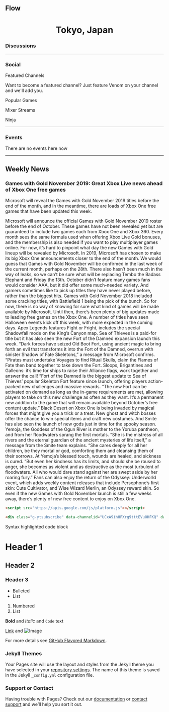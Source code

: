 ## Flow


<center><h1>Tokyo, Japan</h1></center>

### Discussions

<hr>

### Social

Featured Channels

Want to become a featured channel? Just feature Venom on your channel and we'll add you.

Popular Games

Mixer Streams

Ninja

<hr>

### Events

There are no events here now 

<hr>

## Weekly News

### Games with Gold November 2019: Great Xbox Live news ahead of Xbox One free games
Microsoft will reveal the Games with Gold November 2019 titles before the end of the month, and in the meantime, there are loads of Xbox One free games that have been updated this week.

Microsoft will announce the official Games with Gold November 2019 roster before the end of October.
These games have not been revealed yet but are guaranteed to include two games each from Xbox One and Xbox 360.
Every month sees the same formula used when offering Xbox Live Gold bonuses, and the membership is also needed if you want to play multiplayer games online.
For now, it’s hard to pinpoint what day the new Games with Gold lineup will be revealed by Microsoft.
In 2019, Microsoft has chosen to make its big Xbox One announcements closer to the end of the month.
We would guess that Games with Gold November will be confirmed in the last week of the current month, perhaps on the 28th.
There also hasn’t been much in the way of leaks, so we can’t be sure what will be replacing Tembo the Badass Elephant and Friday the 13th.
October didn’t feature many games fans would consider AAA, but it did offer some much-needed variety. And gamers sometimes like to pick up titles they have never played before, rather than the biggest hits.
Games with Gold November 2018 included some cracking titles, with Battlefield 1 being the pick of the bunch. 
So for now, there is no way of knowing for sure what kind of games will be made available by Microsoft.
Until then, there’s been plenty of big updates made to leading free games on the Xbox One. A number of titles have seen Halloween events kick off this week, with more expected in the coming days.
Apex Legends features Fight or Fright, includes the special Shadowfall mode on the King’s Canyon map. Sea of Thieves is a paid-for title but it has also seen the new Fort of the Damned expansion launch this week.
“Dark forces have seized Old Boot Fort, using ancient magic to bring forth an evil that transforms it into the Fort of the Damned, overrun with sinister Shadow of Fate Skeletons,” a message from Microsoft confirms.
“Pirates must undertake Voyages to find Ritual Skulls, claim the Flames of Fate then band together to take down the Fort. Sloops, Brigantines and Galleons: it’s time for ships to raise their Alliance flags, work together and answer the call!
“Fort of the Damned is the biggest update to Sea of Thieves’ popular Skeleton Fort feature since launch, offering players action-packed new challenges and massive rewards.
“The new Fort can be activated on demand as long as the in-game requirements are met, allowing players to take on this new challenge as often as they want. It’s a permanent new addition to the game that will remain available beyond October’s free content update.”
Black Desert on Xbox One is being invaded by magical forces that might give you a trick or a treat.
New ghost and witch bosses offer the chance to win special items and craft new costumes. And Smite has also seen the launch of new gods just in time for the spooky season.
Yemoja, the Goddess of the Ogun River is mother to the Yoruba pantheon, and from her floodwaters sprang the first mortals.
“She is the mistress of all rivers and the eternal guardian of the ancient mysteries of life itself,” a message from the Smite team explains.
“She cares deeply for all her children, be they mortal or god, comforting them and cleansing them of their sorrows. At Yemoja’s blessed touch, wounds are healed, and sickness is cured.
“But even her kindness has its limits, and should she be roused to anger, she becomes as violent and as destructive as the most turbulent of floodwaters. All who would dare stand against her are swept aside by her roaring fury.”
Fans can also enjoy the return of the Odyssey: Underworld event, which adds weekly content releases that include Persephone’s first skin: Cute Cultivator, and Wise Wizard Merlin, an Odyssey reward skin.
So even if the new Games with Gold November launch is still a few weeks away, there’s plenty of new free content to enjoy on Xbox One.

```markdown
<script src="https://apis.google.com/js/platform.js"></script>

<div class="g-ytsubscribe" data-channelid="UCxA9ihHPXrg9tttEVuOHFKQ" data-layout="full" data-count="default"></div>
```

Syntax highlighted code block

# Header 1
## Header 2
### Header 3

- Bulleted
- List

1. Numbered
2. List

**Bold** and _Italic_ and `Code` text

[Link](url) and ![Image](src)


For more details see [GitHub Flavored Markdown](https://guides.github.com/features/mastering-markdown/).

### Jekyll Themes

Your Pages site will use the layout and styles from the Jekyll theme you have selected in your [repository settings](https://github.com/VenomDevelop/Venom/settings). The name of this theme is saved in the Jekyll `_config.yml` configuration file.

### Support or Contact

Having trouble with Pages? Check out our [documentation](https://help.github.com/categories/github-pages-basics/) or [contact support](https://github.com/contact) and we’ll help you sort it out.
